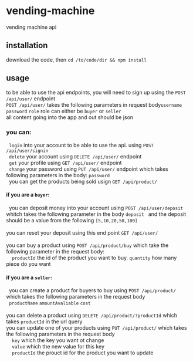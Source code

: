 # vending-machine
vending machine api

## installation
download the code, then ```cd /to/code/dir && npm install``` 

## usage
to be able to use the api endpoints, you will need to sign up using the ```POST /api/user/``` endpoint <br />
```POST /api/user/``` takes the following parameters in request body```username``` ```password``` ```role``` role can either be ```buyer``` or ```seller```<br />
all content going into the app and out should be json
### you can:
  &nbsp; ```login``` into your account to be able to use the api. using ```POST /api/user/signin```<br/>
  &nbsp; ```delete``` your account using ```DELETE /api/user/``` endpoint<br />
  &nbsp; ```get``` your profile using ```GET /api/user/``` endpoint<br />
  &nbsp; ```change``` your password using ```PUT /api/user/``` endpoint which takes following parameters in the body: ```password```<br />
  &nbsp; you can get the products being sold usign  ```GET /api/product/``` <br/>
  
  #### if you are a ```buyer```:
  &nbsp; you can deposit money into your account using ```POST /api/user/deposit``` whitch takes the following parameter in the body ```deposit``` &nbsp; and the deposit should be a value from the following ```[5,10,20,50,100]```<br/>
  &nbsp; <br/>you can reset your deposit using this end point ```GET /api/user/```<br/>
  &nbsp; <br/>you can buy a product using ```POST /api/product/buy``` which take the following parameter in the request body:<br/>
  &nbsp; &nbsp; ```productId``` the id of the product you want to buy. ```quantity``` how many piece do you want
  
  #### if you are a ```seller```:
  &nbsp; you can create a product for buyers to buy using ```POST /api/product/``` which takes the following parameters in the request body <br/>  &nbsp; ```productName``` ```amountAvaliable``` ```cost``` <br/>
  &nbsp; <br/> you can delete a product using ```DELETE /api/product/?productId``` which takes ```productId``` in the url query 
  &nbsp; <br/> you can update one of your products using ```PUT /api/product/``` which takes the following parameters in the request body <br/> 
  &nbsp; &nbsp; ```key``` which the key you want ot change<br/>
  &nbsp; &nbsp; ```value``` which the new value for this key <br/>
  &nbsp; &nbsp; ```productId``` the prouct id for the product you want to update<br/>

